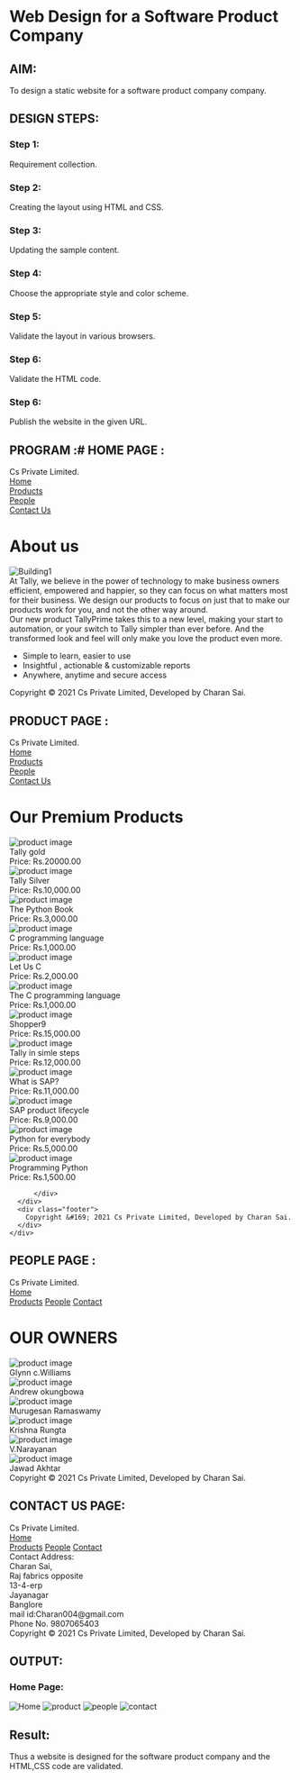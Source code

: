 # Web Design for a Software Product Company

## AIM:

To design a static website for a software product company company.

## DESIGN STEPS:

### Step 1:

Requirement collection.

### Step 2:

Creating the layout using HTML and CSS.

### Step 3:

Updating the sample content.

### Step 4:

Choose the appropriate style and color scheme.

### Step 5:

Validate the layout in various browsers.

### Step 6:

Validate the HTML code.

### Step 6:

Publish the website in the given URL.

## PROGRAM :# HOME PAGE :

<!DOCTYPE html>
<html lang="en">
  <head>
    <title>Cs Private Limited</title>
    <link rel="stylesheet" href="./css/layout.css" />
    <link rel="icon" href="./img/icon.jpg" type="image/x-icon" />
  </head>

  <body>
    <div class="container">
      <div class="banner">Cs Private Limited.</div>
      <div class="menu">
        <div class="menuitemselected"><a href="/static/home.html">Home</a></div>
        <div class="menuitem"><a href="/static/products.html">Products</a></div>
        <div class="menuitem"><a href="/static/people.html">People</a></div>
        <div class="menuitem"><a href="/static/Contact Us">Contact Us</a></div>
      </div>
      <div class="content">
        <div class="homecontent">
          <h1>About us</h1>
          <img src="./img/building1.png" alt="Building1" />
          <div class="contenttext">
            At Tally, we believe in the power of technology to make business
            owners efficient, empowered and happier, so they can focus on what
            matters most for their business. We design our products to focus on
            just that to make our products work for you, and not the other way
            around.
            <br />
            Our new product TallyPrime takes this to a new level, making your
            start to automation, or your switch to Tally simpler than ever
            before. And the transformed look and feel will only make you
            love the product even more.
            <ul>
              <li>Simple to learn, easier to use</li>
              <li>Insightful , actionable & customizable reports</li>
              <li>Anywhere, anytime and secure access</li>
            </ul>
          </div>
        </div>
      </div>
      <div class="footer">
        Copyright &#169; 2021 Cs Private Limited, Developed by Charan Sai.
      </div>
    </div>
  </body>
</html>

## PRODUCT PAGE  :

<!DOCTYPE html>
<html lang="en">
  <head>
    <title>Cs Private Limited</title>
    <link rel="stylesheet" href="./css/layout.css" />
    <link rel="icon" href="./img/icon.png" type="image/x-icon" />
  </head>

  <body>
    <div class="container">
      <div class="banner">Cs Private Limited.</div>
      <div class="menu">
        <div class="menuitem"><a href="/static/home.html">Home</a></div>
        <div class="menuitemselected">
          <a href="/static/products.html">Products</a>
        </div>
        <div class="menuitem"><a href="/static/people.html">People</a></div>
        <div class="menuitem"><a href="/static/Contact.html">Contact Us</a></div>
      </div>
      <div class="content">
        <div class="productcontent">    
          <h1>Our Premium Products</h1>
          <div class="productitems">
              <div class="productitem"> 
                  <div class="itemimage">
                  <img src="/static/img/img1.png" alt="product image">
                  </div>
                  <div class="itemname">Tally gold</div>
                  <div class="itemprice">Price: Rs.20000.00 </div>
              </div>
              <div class="productitem"> 
                  <div class="itemimage">
                  <img src="/static/img/img2.png"  alt="product image">
                  </div>
                  <div class="itemname">Tally Silver</div>
                  <div class="itemprice">Price: Rs.10,000.00 </div>
              </div>
          </div>
          <div class="productitem"> 
            <div class="itemimage">
            <img src="/static/img/img3.png"  alt="product image">
            </div>
            <div class="itemname">The Python Book</div>
            <div class="itemprice">Price: Rs.3,000.00 </div>
        </div>
        <div class="productitem"> 
          <div class="itemimage">
          <img src="/static/img/img4.png"  alt="product image">
          </div>
          <div class="itemname">C programming language</div>
          <div class="itemprice">Price: Rs.1,000.00 </div>
      </div>
      <div class="productitem"> 
        <div class="itemimage">
        <img src="/static/img/img5.png"  alt="product image">
        </div>
        <div class="itemname">Let Us C</div>
        <div class="itemprice">Price: Rs.2,000.00 </div>
    </div>
    <div class="productitem"> 
      <div class="itemimage">
      <img src="/static/img/img6.png"  alt="product image">
      </div>
      <div class="itemname">The C programming language</div>
      <div class="itemprice">Price: Rs.1,000.00 </div>
  </div>
  <div class="productitem"> 
    <div class="itemimage">
    <img src="/static/img/img7.png"  alt="product image">
    </div>
    <div class="itemname">Shopper9</div>
    <div class="itemprice">Price: Rs.15,000.00 </div>
</div>
<div class="productitem"> 
  <div class="itemimage">
  <img src="/static/img/img8.png"  alt="product image">
  </div>
  <div class="itemname">Tally in simle steps</div>
  <div class="itemprice">Price: Rs.12,000.00 </div>
</div>
<div class="productitem"> 
  <div class="itemimage">
  <img src="/static/img/img9.png"  alt="product image">
  </div>
  <div class="itemname">What is SAP?</div>
  <div class="itemprice">Price: Rs.11,000.00 </div>
</div>
<div class="productitem"> 
  <div class="itemimage">
  <img src="/static/img/img10.png"  alt="product image">
  </div>
  <div class="itemname">SAP product lifecycle</div>
  <div class="itemprice">Price: Rs.9,000.00 </div>
</div>
<div class="productitem"> 
  <div class="itemimage">
  <img src="/static/img/img11.png"  alt="product image">
  </div>
  <div class="itemname">Python for everybody</div>
  <div class="itemprice">Price: Rs.5,000.00 </div>
</div>
<div class="productitem"> 
  <div class="itemimage">
  <img src="/static/img/img12.png"  alt="product image">
  </div>
  <div class="itemname">Programming Python</div>
  <div class="itemprice">Price: Rs.1,500.00 </div>
</div>

          </div>        
      </div>
      <div class="footer">
        Copyright &#169; 2021 Cs Private Limited, Developed by Charan Sai.
      </div>
    </div>
  </body>
</html>

## PEOPLE PAGE :

<!DOCTYPE html>
<html lang="en">
  <head>
    <title>Cs Private Limited</title>
    <link rel="stylesheet" href="./css/layout.css" />
    <link rel="icon" href="./img/icon.png" type="image/x-icon" />
  </head>

  <body>
    <div class="container">
      <div class="banner">Cs Private Limited.</div>
      <div class="menu">
        <div class="menuitem"><a href="/static/home.html">Home</a></div>
        <div class="menuitemselected">
          <a href="/static/products.html">Products</a>
          <a href="/static/people.html">People</a>
          <a href="/static/Contact Us.html">Contact</a>
        </div>
      </div>
      <div class="content">
        <div class="productcontent">    
          <h1>OUR OWNERS</h1>
          <div class="productitems">
              <div class="productitem"> 
                  <div class="itemimage">
                  <img src="/static/img/author1.png" alt="product image">
                  </div>
                  <div class="itemname">Glynn c.Williams</div>
              </div>
              <div class="productitem"> 
                  <div class="itemimage">
                  <img src="/static/img/author2.png"  alt="product image">
                  </div>
                  <div class="itemname">Andrew okungbowa</div>
              </div>
          </div>
          <div class="productitem"> 
            <div class="itemimage">
            <img src="/static/img/author3.png"  alt="product image">
            </div>
            <div class="itemname">Murugesan Ramaswamy</div>
        </div>
        <div class="productitem"> 
          <div class="itemimage">
          <img src="/static/img/author4.png"  alt="product image">
          </div>
          <div class="itemname">Krishna Rungta</div>
      </div>
      <div class="productitem"> 
        <div class="itemimage">
        <img src="/static/img/author5.png"  alt="product image">
        </div>
        <div class="itemname">V.Narayanan</div>
    </div>
    <div class="productitem"> 
      <div class="itemimage">
      <img src="/static/img/author06.png"  alt="product image">
      </div>
      <div class="itemname">Jawad Akhtar</div>
  </div>
          </div>        
      </div>
      <div class="footer">
        Copyright &#169; 2021 Cs Private Limited, Developed by Charan Sai.
      </div>
    </div>
  </body>
</html>


## CONTACT US PAGE:

<!DOCTYPE html>
<html lang="en">
  <head>
    <title> Cs Private Limited</title>
    <link rel="stylesheet" href="./css/layout.css" />
    <link rel="icon" href="./img/icon.png" type="image/x-icon" />
  </head>
  <body>
    <div class="container">
      <div class="banner">Cs Private Limited.</div>
      <div class="menu">
        <div class="menuitem"><a href="/static/home.html">Home</a></div>
        <div class="menuitemselected">
          <a href="/static/products.html">Products</a>
          <a href="/static/people.html">People</a>
          <a href="/static/Contact Us.html">Contact</a>
        </div>
      </div>
  <body>
      Contact Address:
      <br/>
      Charan Sai,
      <br/>
      Raj fabrics opposite
      <br/>
      13-4-erp
      <br/> 
      Jayanagar
      <br/>
      Banglore
      <br/>
      mail id:Charan004@gmail.com
      <br/>
    Phone No. 9807065403
</div>        
      </div>
      <div class="footer">
        Copyright &#169; 2021 Cs Private Limited, Developed by Charan Sai.
      </div>
    </div>
  </body>
</html>


## OUTPUT:

### Home Page:

![Home](/images/home.png)
![product](/images/product.png)
![people](/images/people.png)
![contact](/images/contact.png)
## Result:

Thus a website is designed for the software product company and the HTML,CSS code are validated.

